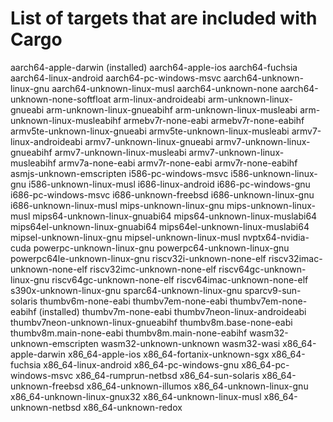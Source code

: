 # List of targets that are included with Cargo
aarch64-apple-darwin (installed)
aarch64-apple-ios
aarch64-fuchsia
aarch64-linux-android
aarch64-pc-windows-msvc
aarch64-unknown-linux-gnu
aarch64-unknown-linux-musl
aarch64-unknown-none
aarch64-unknown-none-softfloat
arm-linux-androideabi
arm-unknown-linux-gnueabi
arm-unknown-linux-gnueabihf
arm-unknown-linux-musleabi
arm-unknown-linux-musleabihf
armebv7r-none-eabi
armebv7r-none-eabihf
armv5te-unknown-linux-gnueabi
armv5te-unknown-linux-musleabi
armv7-linux-androideabi
armv7-unknown-linux-gnueabi
armv7-unknown-linux-gnueabihf
armv7-unknown-linux-musleabi
armv7-unknown-linux-musleabihf
armv7a-none-eabi
armv7r-none-eabi
armv7r-none-eabihf
asmjs-unknown-emscripten
i586-pc-windows-msvc
i586-unknown-linux-gnu
i586-unknown-linux-musl
i686-linux-android
i686-pc-windows-gnu
i686-pc-windows-msvc
i686-unknown-freebsd
i686-unknown-linux-gnu
i686-unknown-linux-musl
mips-unknown-linux-gnu
mips-unknown-linux-musl
mips64-unknown-linux-gnuabi64
mips64-unknown-linux-muslabi64
mips64el-unknown-linux-gnuabi64
mips64el-unknown-linux-muslabi64
mipsel-unknown-linux-gnu
mipsel-unknown-linux-musl
nvptx64-nvidia-cuda
powerpc-unknown-linux-gnu
powerpc64-unknown-linux-gnu
powerpc64le-unknown-linux-gnu
riscv32i-unknown-none-elf
riscv32imac-unknown-none-elf
riscv32imc-unknown-none-elf
riscv64gc-unknown-linux-gnu
riscv64gc-unknown-none-elf
riscv64imac-unknown-none-elf
s390x-unknown-linux-gnu
sparc64-unknown-linux-gnu
sparcv9-sun-solaris
thumbv6m-none-eabi
thumbv7em-none-eabi
thumbv7em-none-eabihf (installed)
thumbv7m-none-eabi
thumbv7neon-linux-androideabi
thumbv7neon-unknown-linux-gnueabihf
thumbv8m.base-none-eabi
thumbv8m.main-none-eabi
thumbv8m.main-none-eabihf
wasm32-unknown-emscripten
wasm32-unknown-unknown
wasm32-wasi
x86_64-apple-darwin
x86_64-apple-ios
x86_64-fortanix-unknown-sgx
x86_64-fuchsia
x86_64-linux-android
x86_64-pc-windows-gnu
x86_64-pc-windows-msvc
x86_64-rumprun-netbsd
x86_64-sun-solaris
x86_64-unknown-freebsd
x86_64-unknown-illumos
x86_64-unknown-linux-gnu
x86_64-unknown-linux-gnux32
x86_64-unknown-linux-musl
x86_64-unknown-netbsd
x86_64-unknown-redox
